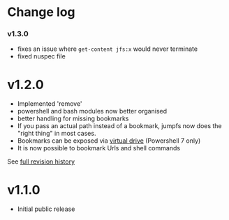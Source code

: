 # Change log

### v1.3.0
- fixes an issue where `get-content jfs:x` would never terminate
- fixed nuspec file

# v1.2.0
- Implemented 'remove'
- powershell and bash modules now better organised
- better handling for missing bookmarks
- If you pass an actual path instead of a bookmark, jumpfs now does the "right thing" in most cases.
- Bookmarks can be exposed via [virtual drive](doc/psdrive.md) (Powershell 7 only)
- It is now possible to bookmark Urls and shell commands

See [full revision history](doc/revisionHistory.md)

# v1.1.0 
- Initial public release 